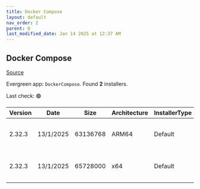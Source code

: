 ```yaml
---
title: Docker Compose
layout: default
nav_order: 2
parent: D
last_modified_date: Jan 14 2025 at 12:37 AM
---
```


## Docker Compose

[Source](https://github.com/docker/compose)

Evergreen app: `DockerCompose`. Found **2** installers.

Last check: 🟢

| Version | Date      | Size     | Architecture | InstallerType | Type | URI                                                                                                                                                                                              |
| ------- | --------- | -------- | ------------ | ------------- | ---- | ------------------------------------------------------------------------------------------------------------------------------------------------------------------------------------------------ |
| 2.32.3  | 13/1/2025 | 63136768 | ARM64        | Default       | exe  | [https://github.com/docker/compose/releases/download/v2.32.3/docker-compose-windows-aarch64.exe](https://github.com/docker/compose/releases/download/v2.32.3/docker-compose-windows-aarch64.exe) |
| 2.32.3  | 13/1/2025 | 65728000 | x64          | Default       | exe  | [https://github.com/docker/compose/releases/download/v2.32.3/docker-compose-windows-x86_64.exe](https://github.com/docker/compose/releases/download/v2.32.3/docker-compose-windows-x86_64.exe)   |
